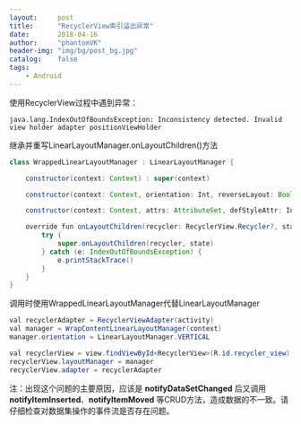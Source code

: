 ```yaml
---
layout:     post
title:      "RecyclerView索引溢出异常"
date:       2018-04-16
author:     "phantomVK"
header-img: "img/bg/post_bg.jpg"
catalog:    false
tags:
    - Android
---
```


使用RecyclerView过程中遇到异常：

```
java.lang.IndexOutOfBoundsException: Inconsistency detected. Invalid view holder adapter positionViewHolder
```

继承并重写LinearLayoutManager.onLayoutChildren()方法

```java
class WrappedLinearLayoutManager : LinearLayoutManager {

    constructor(context: Context) : super(context)

    constructor(context: Context, orientation: Int, reverseLayout: Boolean) : super(context, orientation, reverseLayout)

    constructor(context: Context, attrs: AttributeSet, defStyleAttr: Int, defStyleRes: Int) : super(context, attrs, defStyleAttr, defStyleRes)

    override fun onLayoutChildren(recycler: RecyclerView.Recycler?, state: RecyclerView.State) {
        try {
            super.onLayoutChildren(recycler, state)
        } catch (e: IndexOutOfBoundsException) {
            e.printStackTrace()
        }
    }
}
```

调用时使用WrappedLinearLayoutManager代替LinearLayoutManager

```java
val recyclerAdapter = RecyclerViewAdapter(activity)
val manager = WrapContentLinearLayoutManager(context)
manager.orientation = LinearLayoutManager.VERTICAL

val recyclerView = view.findViewById<RecyclerView>(R.id.recycler_view)
recyclerView.layoutManager = manager
recyclerView.adapter = recyclerAdapter
```

注：出现这个问题的主要原因，应该是 __notifyDataSetChanged__ 后又调用 __notifyItemInserted__、__notifyItemMoved__ 等CRUD方法，造成数据的不一致。请仔细检查对数据集操作的事件流是否存在问题。